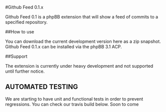 #Github Feed 0.1.x

Github Feed 0.1 is a phpBB extension that will show a feed of commits to a specified repository.

##How to use

You can download the current development version here as a zip snapshot.
Github Feed 0.1.x can be installed via the phpBB 3.1 ACP.


##Support

The extension is currently under heavy development and not supported until further notice.

## AUTOMATED TESTING

We are starting to have unit and functional tests in order to prevent regressions. You can check our travis build below.
Soon to come
